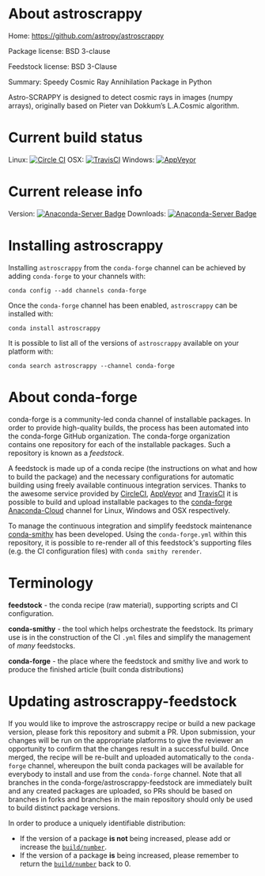 About astroscrappy
==================

Home: https://github.com/astropy/astroscrappy

Package license: BSD 3-clause

Feedstock license: BSD 3-Clause

Summary: Speedy Cosmic Ray Annihilation Package in Python

Astro-SCRAPPY is designed to detect cosmic rays in images
(numpy arrays), originally based on Pieter van Dokkum’s L.A.Cosmic
algorithm.


Current build status
====================

Linux: [![Circle CI](https://circleci.com/gh/conda-forge/astroscrappy-feedstock.svg?style=shield)](https://circleci.com/gh/conda-forge/astroscrappy-feedstock)
OSX: [![TravisCI](https://travis-ci.org/conda-forge/astroscrappy-feedstock.svg?branch=master)](https://travis-ci.org/conda-forge/astroscrappy-feedstock)
Windows: [![AppVeyor](https://ci.appveyor.com/api/projects/status/github/conda-forge/astroscrappy-feedstock?svg=True)](https://ci.appveyor.com/project/conda-forge/astroscrappy-feedstock/branch/master)

Current release info
====================
Version: [![Anaconda-Server Badge](https://anaconda.org/conda-forge/astroscrappy/badges/version.svg)](https://anaconda.org/conda-forge/astroscrappy)
Downloads: [![Anaconda-Server Badge](https://anaconda.org/conda-forge/astroscrappy/badges/downloads.svg)](https://anaconda.org/conda-forge/astroscrappy)

Installing astroscrappy
=======================

Installing `astroscrappy` from the `conda-forge` channel can be achieved by adding `conda-forge` to your channels with:

```
conda config --add channels conda-forge
```

Once the `conda-forge` channel has been enabled, `astroscrappy` can be installed with:

```
conda install astroscrappy
```

It is possible to list all of the versions of `astroscrappy` available on your platform with:

```
conda search astroscrappy --channel conda-forge
```


About conda-forge
=================

conda-forge is a community-led conda channel of installable packages.
In order to provide high-quality builds, the process has been automated into the
conda-forge GitHub organization. The conda-forge organization contains one repository
for each of the installable packages. Such a repository is known as a *feedstock*.

A feedstock is made up of a conda recipe (the instructions on what and how to build
the package) and the necessary configurations for automatic building using freely
available continuous integration services. Thanks to the awesome service provided by
[CircleCI](https://circleci.com/), [AppVeyor](http://www.appveyor.com/)
and [TravisCI](https://travis-ci.org/) it is possible to build and upload installable
packages to the [conda-forge](https://anaconda.org/conda-forge)
[Anaconda-Cloud](http://docs.anaconda.org/) channel for Linux, Windows and OSX respectively.

To manage the continuous integration and simplify feedstock maintenance
[conda-smithy](http://github.com/conda-forge/conda-smithy) has been developed.
Using the ``conda-forge.yml`` within this repository, it is possible to re-render all of
this feedstock's supporting files (e.g. the CI configuration files) with ``conda smithy rerender``.


Terminology
===========

**feedstock** - the conda recipe (raw material), supporting scripts and CI configuration.

**conda-smithy** - the tool which helps orchestrate the feedstock.
                   Its primary use is in the construction of the CI ``.yml`` files
                   and simplify the management of *many* feedstocks.

**conda-forge** - the place where the feedstock and smithy live and work to
                  produce the finished article (built conda distributions)


Updating astroscrappy-feedstock
===============================

If you would like to improve the astroscrappy recipe or build a new
package version, please fork this repository and submit a PR. Upon submission,
your changes will be run on the appropriate platforms to give the reviewer an
opportunity to confirm that the changes result in a successful build. Once
merged, the recipe will be re-built and uploaded automatically to the
`conda-forge` channel, whereupon the built conda packages will be available for
everybody to install and use from the `conda-forge` channel.
Note that all branches in the conda-forge/astroscrappy-feedstock are
immediately built and any created packages are uploaded, so PRs should be based
on branches in forks and branches in the main repository should only be used to
build distinct package versions.

In order to produce a uniquely identifiable distribution:
 * If the version of a package **is not** being increased, please add or increase
   the [``build/number``](http://conda.pydata.org/docs/building/meta-yaml.html#build-number-and-string).
 * If the version of a package **is** being increased, please remember to return
   the [``build/number``](http://conda.pydata.org/docs/building/meta-yaml.html#build-number-and-string)
   back to 0.
